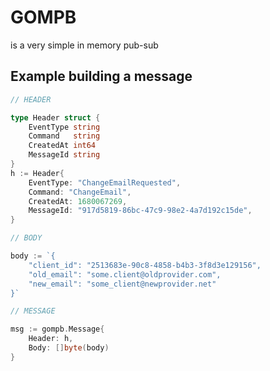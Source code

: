 # GOMPB

is a very simple in memory pub-sub 

## Example building a message

```go
// HEADER

type Header struct {
	EventType string
	Command   string
	CreatedAt int64
	MessageId string
}
h := Header{
    EventType: "ChangeEmailRequested",
    Command: "ChangeEmail",
    CreatedAt: 1680067269,
    MessageId: "917d5819-86bc-47c9-98e2-4a7d192c15de",
}
```
```go
// BODY

body := `{
    "client_id": "2513683e-90c8-4858-b4b3-3f8d3e129156",
    "old_email": "some.client@oldprovider.com",
    "new_email": "some_client@newprovider.net"
}`
```
```go
// MESSAGE

msg := gompb.Message{
    Header: h,
    Body: []byte(body)
}
```
